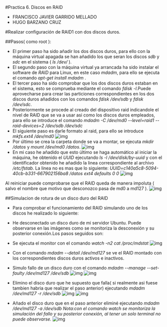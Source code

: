 #Practica 6. Discos en RAID
- FRANCISCO JAVIER GARRIDO MELLADO 
- HUGO BARZANO CRUZ

#Realizar configuración de RAID1 con dos discos duros.

##Pasos( como root ):

- El primer paso ha sido añadir los dos discos duros, para ello con la máquina virtual apagada se han añadido los que seran los discos *sdb* y *sdc* en el sistema ( *ls /dev/* ).
- El segundo paso con la máquina virtual ya arrancada ha sido instalar el software de *RAID* para Linux, en este caso *mdadm*, para ello se ejecuta el comando *apt-get install mdadm* .
- El tercer paso ha sido comprobar que los dos discos duros estaban en el sistema, esto se comprueba mediante el comando *fdisk -l*.Puede aprovecharse para crear las particiones correspondientes en los dos discos duros añadidos con los comandos *fdisk /dev/sdb* y *fdisk /dev/sdc*.
- Posteriormente se procede al creado del dispositivo raid indicandole el nivel de RAID que se va a usar asi como los discos duros empleados, para ello se introduce el comando *mdadm -C /dev/md0 --level=raid1 --raid-devices=2 /dev/sdb /dev/sdc*
- El siguiente paso es darle formato al raid, para ello se introduce *mkfs.ext4 /dev/md0*
![img](https://github.com/javiergarridomellado/SWAP2015/blob/master/practica6/mkfs.png)
- Por último se crea la carpeta donde se va a montar, se ejecuta *mkdir /datos* y *mount /dev/md0 /datos*.
![img](https://github.com/javiergarridomellado/SWAP2015/blob/master/practica6/mdadmdetail.png)
- En mi caso he añadido que esto último se haga automático al iniciar la máquina, he obtenido el *UUID* ejecutando *ls -l /dev/disk/by-uuid* y con el identificador obtenido he añadido la linea correspondiente al archivo */etc/fstab*. La linea no es mas que lo siguiente:
*UUID=c140a5c8-5094-40cb-b331-667902156ba8 /datos ext4 defaults 0 0*
![img](https://github.com/javiergarridomellado/SWAP2015/blob/master/practica6/conf_fstab.png)

Al reiniciar puede comprobarse que el RAID queda de manera impoluta ( salvo el nombre que motivo que desconozco pasa de md0 a md127 ).
![img](https://github.com/javiergarridomellado/SWAP2015/blob/master/practica6/reinicio_mdadmdetail.png)

##Simulacion de rotura de un disco duro del RAID

- Para comprobar el funcionamiento del RAID simulando uno de los discos he realizado lo siguiente:

- He desconectado un disco duro de mi servidor Ubuntu. Puede observarse en las imágenes como se monitoriza la desconexión y su posterior conexión.Los pasos seguidos son:
- Se ejecuta el monitor con el comando *watch -n2 cat /proc/mdstat*
![img](https://github.com/javiergarridomellado/SWAP2015/blob/master/practica6/watch.png)
- Con el comando *mdadm --detail /dev/md127* se ve el RAID montado con los correspondientes discos duros activos e inactivos.
- Simulo fallo de un disco duro con el comando *mdadm --manage --set-faulty /dev/md127 /dev/sdb*
![img](https://github.com/javiergarridomellado/SWAP2015/blob/master/practica6/simulacionfallosdb.png)
![img](https://github.com/javiergarridomellado/SWAP2015/blob/master/practica6/watch_seobservafallodiscoduro.png)
- Elimino el disco duro que he supuesto que falla( si realmente asi fuese tambien habria que realizar el paso anterior) ejecutando *mdadm /dev/md127 -r /dev/sdb*
![img](https://github.com/javiergarridomellado/SWAP2015/blob/master/practica6/eliminardisco.png)
![img](https://github.com/javiergarridomellado/SWAP2015/blob/master/practica6/solo1discoactivo.png)
- Añado el disco duro que en el paso anterior eliminé ejecutando *mdadm /dev/md127 -a /dev/sdb*
*Nota:con el comando watch se monitoriza la simulación del fallo y su posterior conexión, al tener un solo terminal no puede observarse.*
![img](https://github.com/javiergarridomellado/SWAP2015/blob/master/practica6/anadirdiscodurofallido.png)

